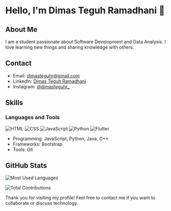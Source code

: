 # Hello, I'm Dimas Teguh Ramadhani 👋

## About Me

I am a student passionate about Software Development and Data Analysis. I love learning new things and sharing knowledge with others.

## Contact

- Email: [dimasteguhr@gmail.com](mailto:dimasteguhr@gmail.com)
- LinkedIn: [Dimas Teguh Ramadhani](https://www.linkedin.com/in/dimasteguhramadhani)
- Instagram: [@dimasteguhr_](https://instagram.com/dimasteguhr_)

## Skills

### Languages and Tools

![HTML](https://img.shields.io/badge/HTML-239120?style=for-the-badge&logo=html5&logoColor=white)
![CSS](https://img.shields.io/badge/CSS-239120?style=for-the-badge&logo=css3&logoColor=white)
![JavaScript](https://img.shields.io/badge/JavaScript-323330?style=for-the-badge&logo=javascript&logoColor=F7DF1E)
![Python](https://img.shields.io/badge/Python-3776AB?style=for-the-badge&logo=python&logoColor=white)
![Flutter](https://img.shields.io/badge/Flutter-02569B?style=for-the-badge&logo=flutter&logoColor=white)

- Programming: JavaScript, Python, Java, C++
- Frameworks: Bootstrap
- Tools: Git

## GitHub Stats

![Most Used Languages](https://github-readme-stats.vercel.app/api/top-langs/?username=dimasteguhr&layout=compact&theme=radical)

![Total Contributions](https://github-readme-stats.vercel.app/api?username=dimasteguhr&count_private=true&show_icons=true&theme=radical)

Thank you for visiting my profile! Feel free to contact me if you want to collaborate or discuss technology.
